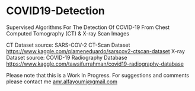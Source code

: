 # COVID19-Detection
Supervised Algorithms For The Detection Of COVID-19 From Chest Computed Tomography (CT) & X-ray Scan Images

CT Dataset source: SARS-COV-2 CT-Scan Dataset https://www.kaggle.com/plameneduardo/sarscov2-ctscan-dataset
 X-ray Dataset source: COVID-19 Radiography Database https://www.kaggle.com/tawsifurrahman/covid19-radiography-database

Please note that this is a Work In Progress. For suggestions and comments please contact me amr.alfayoumi@gmail.com

